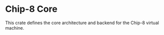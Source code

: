 # Chip-8 Core

This crate defines the core architecture and backend for the Chip-8 virtual machine.
